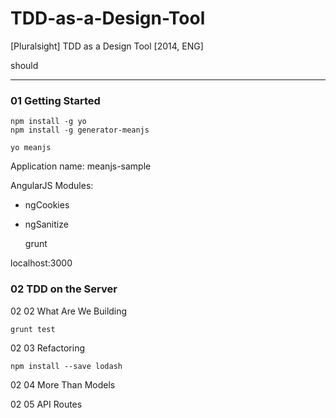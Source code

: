 # TDD-as-a-Design-Tool
[Pluralsight] TDD as a Design Tool [2014, ENG]  


should

___

### 01 Getting Started

    npm install -g yo
    npm install -g generator-meanjs

    yo meanjs

Application name: meanjs-sample

AngularJS Modules:

- ngCookies
- ngSanitize


    grunt

localhost:3000


### 02 TDD on the Server

02 02 What Are We Building

    grunt test


02 03 Refactoring

    npm install --save lodash


02 04 More Than Models  

02 05 API Routes  
